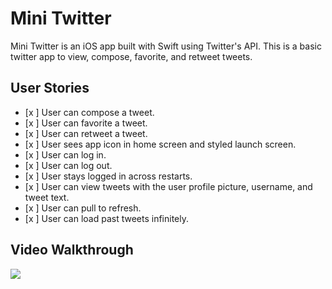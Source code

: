 # Mini Twitter
Mini Twitter is an iOS app built with Swift using Twitter's API. This is a basic twitter app to view, compose, favorite, and retweet tweets.

## User Stories

- [x ] User can compose a tweet. 
- [x ] User can favorite a tweet. 
- [x ] User can retweet a tweet. 
- [x ] User sees app icon in home screen and styled launch screen. 
- [x ] User can log in. 
- [x ] User can log out. 
- [x ] User stays logged in across restarts.
- [x ] User can view tweets with the user profile picture, username, and tweet text.
- [x ] User can pull to refresh. 
- [x ] User can load past tweets infinitely. 

## Video Walkthrough

![](https://i.imgur.com/MewNLq4.gif)

 
